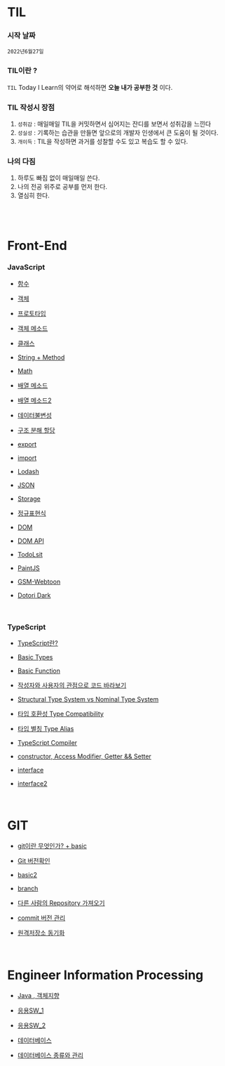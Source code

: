 # TIL

### 시작 날짜
 `2022년6월27일`  


### TIL이란 ?
 `TIL` Today I Learn의 약어로 해석하면 **오늘 내가 공부한 것** 이다.


### TIL 작성시 장점
1. `성취감` : 매일매일 TIL을 커밋하면서 심어지는 잔디를 보면서 성취감을 느낀다
2. `성실성` : 기록하는 습관을 만들면 앞으로의 개발자 인생에서 큰 도움이 될 것이다. 
3. `개이득` : TIL을 작성하면 과거를 성찰할 수도 있고 복습도 할 수 있다.


### 나의 다짐
1. 하루도 빠짐 없이 매일매일 쓴다.
2. 나의 전공 위주로 공부를 먼저 한다.
3. 열심히 한다.

 <br/><br/>

# Front-End

   ### JavaScript  
- [함수](https://github.com/KIMHUEMANG/MyTIL/blob/master/Front-End/function.md)
- <a href ="https://github.com/KIMHUEMANG/MyTIL/blob/master/Front-End/Object.md">객체</a>
- [프로토타입](https://github.com/KIMHUEMANG/MyTIL/blob/master/Front-End/Object2.md)
- [객체 메소드](https://github.com/KIMHUEMANG/MyTIL/blob/master/Front-End/Object3.md)
- [클래스](https://github.com/KIMHUEMANG/MyTIL/blob/master/Front-End/class.md)

- [String + Method](https://github.com/KIMHUEMANG/MyTIL/blob/master/Front-End/typeString.md) 
- [Math](https://github.com/KIMHUEMANG/MyTIL/blob/master/Front-End/Number.md)
- [배열 메소드](https://github.com/KIMHUEMANG/MyTIL/blob/master/Front-End/array.md)
- [배열 메소드2](https://github.com/KIMHUEMANG/MyTIL/blob/master/Front-End/array2.md)
- [데이터불변성](https://github.com/KIMHUEMANG/MyTIL/blob/master/Front-End/Immutability.md)
- [구조 분해 할당](https://github.com/KIMHUEMANG/MyTIL/blob/master/Front-End/destruct.md)
- [export](https://github.com/KIMHUEMANG/MyTIL/blob/master/Front-End/export.md)
- [import](https://github.com/KIMHUEMANG/MyTIL/blob/master/Front-End/import.md)
- [Lodash](https://github.com/KIMHUEMANG/MyTIL/blob/master/Front-End/Lodash.md)
- [JSON](https://github.com/KIMHUEMANG/MyTIL/blob/master/Front-End/JSON.md)
- [Storage](https://github.com/KIMHUEMANG/MyTIL/blob/master/Front-End/Storage.md)
- [정규표현식](https://github.com/KIMHUEMANG/MyTIL/blob/master/Front-End/정규표현식.md)
- [DOM](https://github.com/KIMHUEMANG/MyTIL/blob/master/Front-End/DOM.md)
- [DOM API](https://github.com/KIMHUEMANG/MyTIL/blob/master/Front-End/DOM2.md)
- <a href ="https://github.com/KIMHUEMANG/Javascript-for-Beginners/tree/main/%232%20%5B2021%20UPDATE%5D%20WELCOME%20TO%20JAVASCRIPT">TodoLsit<a>
- <a href ="https://github.com/KIMHUEMANG/Javascript-for-Beginners/tree/main/PaintJS">PaintJS</a>
- [GSM-Webtoon](https://github.com/KIMHUEMANG/GSM_Webtoon)
- [Dotori Dark](https://github.com/KIMHUEMANG/DotoriDark)

<br>

### TypeScript
- [TypeScript란?](https://github.com/KIMHUEMANG/MyTIL/blob/master/Front-End/TypeScript.md)
  
- [Basic Types](https://github.com/KIMHUEMANG/MyTIL/blob/master/Front-End/TS_Type.md)
- [Basic Function](https://github.com/KIMHUEMANG/MyTIL/blob/master/Front-End/TS_function.md)
- [작성자와 사용자의 관점으로 코드 바라보기](https://github.com/KIMHUEMANG/Study_TypeScript/blob/main/Type_System/TypeSystem.md)
- [Structural Type System vs Nominal Type System](https://github.com/KIMHUEMANG/Study_TypeScript/blob/main/Type_System/TypeSystem2.md)
- [타입 호환성 Type Compatibility](https://github.com/KIMHUEMANG/Study_TypeScript/blob/main/Type_System/TypeCompatibility.md)
- [타입 별칭 Type Alias](https://github.com/KIMHUEMANG/Study_TypeScript/blob/main/Type_System/TypeAlias.md)
- [TypeScript Compiler](https://github.com/KIMHUEMANG/Study_TypeScript/blob/main/Type_System/TypeAlias.md)
- [constructor, Access Modifier, Getter && Setter](https://github.com/KIMHUEMANG/MyTIL/blob/master/Front-End/TS_constructor.md)
- [interface](https://github.com/KIMHUEMANG/MyTIL/blob/master/Front-End/TS_interface.md)
- [interface2](https://github.com/KIMHUEMANG/MyTIL/blob/master/Front-End/TS_interface2.md)

  

 <br/>
 
# GIT
- <a href ="https://github.com/KIMHUEMANG/MyTIL/blob/master/git/basic.md">git이란 무엇인가? + basic<a>  

- [Git 버전확인](https://github.com/KIMHUEMANG/MyTIL/blob/master/git/version.md)  
- [basic2](https://github.com/KIMHUEMANG/MyTIL/blob/master/git/basic2.md)  
- [branch](https://github.com/KIMHUEMANG/MyTIL/blob/master/git/branch.md)  
- [다른 사람의 Repository 가져오기](https://github.com/KIMHUEMANG/MyTIL/blob/master/git/pushR.md)  
- [commit 버전 관리](https://github.com/KIMHUEMANG/MyTIL/blob/master/git/revert.md)
- [원격저장소 동기화](https://github.com/KIMHUEMANG/MyTIL/blob/master/git/pull.md)

<br/>

# Engineer Information Processing
- [Java , 객체지향](http://github.com/KIMHUEMANG/MyTIL/blob/master/정보처리/Java.md)

- [응용SW_1](http://github.com/KIMHUEMANG/MyTIL/blob/master/정보처리/응용SW.md)
- [응용SW_2](http://github.com/KIMHUEMANG/MyTIL/blob/master/정보처리/응용SW2.md)
- [데이터베이스](http://github.com/KIMHUEMANG/MyTIL/blob/master/정보처리/database.md)
- [데이터베이스 종류와 관리](http://github.com/KIMHUEMANG/MyTIL/blob/master/정보처리/database2.md)